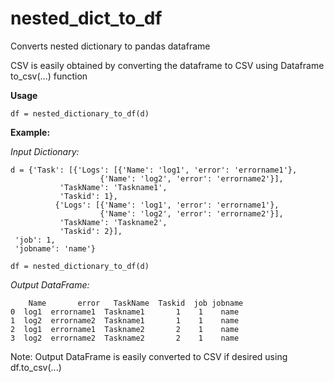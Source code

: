 # nested_dict_to_df
Converts nested dictionary to pandas dataframe

CSV is easily obtained by converting the dataframe to CSV using Dataframe to_csv(...) function

**Usage**

`df = nested_dictionary_to_df(d)`

**Example:**

*Input Dictionary:*

    d = {'Task': [{'Logs': [{'Name': 'log1', 'error': 'errorname1'},
                        {'Name': 'log2', 'error': 'errorname2'}],
               'TaskName': 'Taskname1',
               'Taskid': 1},
              {'Logs': [{'Name': 'log1', 'error': 'errorname1'},
                        {'Name': 'log2', 'error': 'errorname2'}],
               'TaskName': 'Taskname2',
               'Taskid': 2}],
     'job': 1,
     'jobname': 'name'}
 
    df = nested_dictionary_to_df(d)
    
 *Output DataFrame:*
 
        Name       error   TaskName  Taskid  job jobname
    0  log1  errorname1  Taskname1       1    1    name
    1  log2  errorname2  Taskname1       1    1    name
    2  log1  errorname1  Taskname2       2    1    name
    3  log2  errorname2  Taskname2       2    1    name

Note: Output DataFrame is easily converted to CSV if desired using df.to_csv(...)

